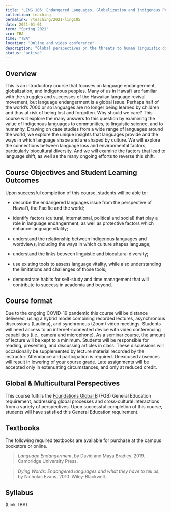 ```yaml
---
title: "LING 105: Endangered Languages, Globalization and Indigenous Peoples"
collection: teaching
permalink: /teaching/2021-ling105
date: 2021-01-01
term: "Spring 2021"
crn: TBA
time: "TBA"
location: "Online and video conference"
description: "Global perspectives on the threats to human linguistic diversity; the value of linguistic diversity to communities, linguistic science and humanity; and efforts being undertaken to reclaim Indigenous languages."
status: "active"
---
```



## Overview
This is an introductory course that focuses on language endangerment, globalization, and Indigenous peoples. Many of us in Hawai‘i are familiar with the struggles and successes of the Hawaiian language revival movement, but language endangerment is a global issue. Perhaps half of the world’s 7000 or so languages are no longer being learned by children and thus at risk of being lost and forgotten. Why should we care? This course will explore the many answers to this question by examining the value of Indigenous languages to communities, to linguistic science, and to humanity. Drawing on case studies from a wide range of languages around the world, we explore the unique insights that languages provide and the ways in which language shape and are shaped by culture. We will explore the connections between language loss and environmental factors, particularly biocultural diversity. And we will examine the factors that lead to language shift, as well as the many ongoing efforts to reverse this shift.

## Course Objectives and Student Learning Outcomes
Upon successful completion of this course, students will be able to:

* describe the endangered languages issue from the perspective of Hawai‘i, the Pacific and the world;

* identify factors (cultural, international, political and social) that play a role in language endangerment, as well as protective factors which enhance language vitality;

* understand the relationship between Indigenous languages and wordviews, including the ways in which culture shapes language;

* understand the links between linguistic and biocultural diversity;

* use existing tools to assess language vitality, while also understanding the limitations and challenges of those tools;

* demonstrate habits for self-study and time management that will contribute to success in academia and beyond.

## Course format 

Due to the ongoing COVID-19 pandemic this course will be distance delivered, using a hybrid model combining recorded lectures, asynchronous discussions (Laulima), and synchronous (Zoom)  video meetings. Students will need access to an internet-connected device with video conferencing capabilities (i.e., camera and microphone). 
As a seminar course, the amount of  lecture will be kept to a minimum. Students will be responsible for reading, presenting, and discussing articles in class. These discussions will occasionally be supplemented by lecture material recorded by the instructor. Attendance and participation is required. Unexcused absences will result in lowering of your course grade. Late assignments will be accepted only in extenuating circumstances, and only at reduced credit. 


## Global & Multicultural Perspectives
This course fulfills the [Foundations Global B](https://manoa.hawaii.edu/gened/req/foundations/) (FGB) General Education requirement, addressing global processes and cross-cultural interactions from a variety of perspectives.  Upon successful completion of this course, students will have satisfied this General Education requirement.

## Textbooks

The following required textbooks are available for purchase at the campus bookstore or online.

> *Language Endangerment*, by David and Maya Bradley. 2019. Cambridge University Press.

> *Dying Words: Endangered languages and what they have to tell us*, by Nicholas Evans. 2010. Wiley-Blackwell.


## Syllabus
(Link TBA)


